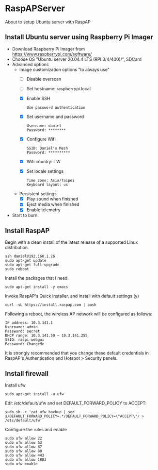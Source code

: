 # RaspAPServer
About to setup Ubuntu server with RaspAP


## Install Ubuntu server using Raspberry Pi Imager
* Download Raspberry Pi Imager from https://www.raspberrypi.com/software/
* Choose OS "Ubuntu server 20.04.4 LTS (RPI 3/4/400)/", SDCard
* Advanced options
  * Image customization options "to always use"
    - [ ] Disable overscan
    - [ ] Set hostname: raspberrypi.local
    - [x] Enable SSH
      
      ```
      Use password authentication
      ```
    - [x] Set username and password
      
      ```
      Username: daniel
      Password: ********
      ```
    - [x] Configure Wifi
      
      ```
      SSID: Daniel's Mesh
      Password: **********
      ```
    - [x] Wifi country: TW
    - [x] Set locale settings
      
      ```
      Time zone: Asia/Taipei
      Keyboard layout: us
      ```
    
  * Persistent settings
    - [x] Play sound when finished
    - [x] Eject media when finished
    - [x] Enable telemetry
* Start to burn.


## Install RaspAP

Begin with a clean install of the latest release of a supported Linux distribution.
```
ssh daniel@192.168.1.26
sudo apt-get update
sudo apt-get full-upgrade
sudo reboot
```

Install the packages that I need.
```
sudo apt-get install -y emacs
```

Invoke RaspAP's Quick Installer, and install with default settings (y)
```
curl -sL https://install.raspap.com | bash
```

Following a reboot, the wireless AP network will be configured as follows:
```
IP address: 10.3.141.1
Username: admin
Password: secret
DHCP range: 10.3.141.50 — 10.3.141.255
SSID: raspi-webgui
Password: ChangeMe
```
It is strongly recommended that you change these default credentials in RaspAP's Authentication and Hotspot > Security panels.


## Install firewall
Install ufw
```
sudo apt-get install -u ufw
```

Edit /etc/default/ufw and set DEFAULT_FORWARD_POLICY to ACCEPT:
```
sudo sh -c 'cat ufw_backup | sed s/DEFAULT_FORWARD_POLICY=.*/DEFAULT_FORWARD_POLICY=\"ACCEPT\"/ > /etc/default/ufw'
```

Configure the rules and enable
```
sudo ufw allow 22
sudo ufw allow 53
sudo ufw allow 67
sudo ufw allow 80
sudo ufw allow 443
sudo ufw allow 1883
sudo ufw enable
```
